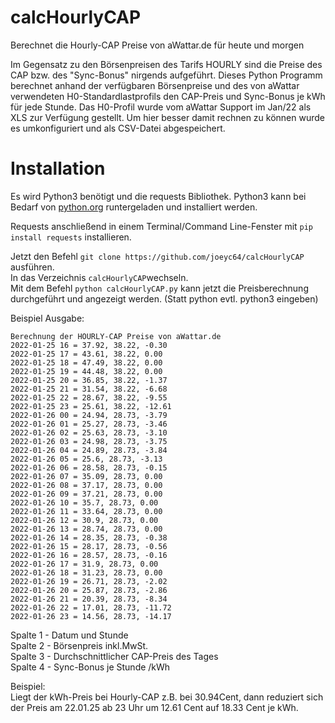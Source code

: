 # calcHourlyCAP
Berechnet die Hourly-CAP Preise von aWattar.de für heute und morgen

Im Gegensatz zu den Börsenpreisen des Tarifs HOURLY sind die Preise des CAP bzw. des "Sync-Bonus" nirgends aufgeführt. Dieses Python Programm berechnet anhand der verfügbaren Börsenpreise und des von aWattar verwendeten H0-Standardlastprofils den CAP-Preis und Sync-Bonus je kWh für jede Stunde.
Das H0-Profil wurde vom aWattar Support im Jan/22 als XLS zur Verfügung gestellt.
Um hier besser damit rechnen zu können wurde es umkonfiguriert und als CSV-Datei abgespeichert.

# Installation
Es wird Python3 benötigt und die requests Bibliothek.
Python3 kann bei Bedarf von [python.org](https://www.python.org/downloads/) runtergeladen und installiert werden.

Requests anschließend in einem Terminal/Command Line-Fenster mit `pip install requests` installieren.

Jetzt den Befehl `git clone https://github.com/joeyc64/calcHourlyCAP` ausführen.<br/>
In das Verzeichnis `calcHourlyCAP`wechseln.<br/>
Mit dem Befehl `python calcHourlyCAP.py` kann jetzt die Preisberechnung durchgeführt und angezeigt werden.
(Statt python evtl. python3 eingeben)

Beispiel Ausgabe:

```
Berechnung der HOURLY-CAP Preise von aWattar.de
2022-01-25 16 = 37.92, 38.22, -0.30
2022-01-25 17 = 43.61, 38.22, 0.00
2022-01-25 18 = 47.49, 38.22, 0.00
2022-01-25 19 = 44.48, 38.22, 0.00
2022-01-25 20 = 36.85, 38.22, -1.37
2022-01-25 21 = 31.54, 38.22, -6.68
2022-01-25 22 = 28.67, 38.22, -9.55
2022-01-25 23 = 25.61, 38.22, -12.61
2022-01-26 00 = 24.94, 28.73, -3.79
2022-01-26 01 = 25.27, 28.73, -3.46
2022-01-26 02 = 25.63, 28.73, -3.10
2022-01-26 03 = 24.98, 28.73, -3.75
2022-01-26 04 = 24.89, 28.73, -3.84
2022-01-26 05 = 25.6, 28.73, -3.13
2022-01-26 06 = 28.58, 28.73, -0.15
2022-01-26 07 = 35.09, 28.73, 0.00
2022-01-26 08 = 37.17, 28.73, 0.00
2022-01-26 09 = 37.21, 28.73, 0.00
2022-01-26 10 = 35.7, 28.73, 0.00
2022-01-26 11 = 33.64, 28.73, 0.00
2022-01-26 12 = 30.9, 28.73, 0.00
2022-01-26 13 = 28.74, 28.73, 0.00
2022-01-26 14 = 28.35, 28.73, -0.38
2022-01-26 15 = 28.17, 28.73, -0.56
2022-01-26 16 = 28.57, 28.73, -0.16
2022-01-26 17 = 31.9, 28.73, 0.00
2022-01-26 18 = 31.23, 28.73, 0.00
2022-01-26 19 = 26.71, 28.73, -2.02
2022-01-26 20 = 25.87, 28.73, -2.86
2022-01-26 21 = 20.39, 28.73, -8.34
2022-01-26 22 = 17.01, 28.73, -11.72
2022-01-26 23 = 14.56, 28.73, -14.17
```
Spalte 1 - Datum und Stunde<br/>
Spalte 2 - Börsenpreis inkl.MwSt.<br/>
Spalte 3 - Durchschnittlicher CAP-Preis des Tages<br/>
Spalte 4 - Sync-Bonus je Stunde /kWh<br/>

Beispiel:<br/>
Liegt der kWh-Preis bei Hourly-CAP z.B. bei 30.94Cent, dann reduziert sich der Preis am 22.01.25 ab 23 Uhr um 12.61 Cent auf 18.33 Cent je kWh.




  
